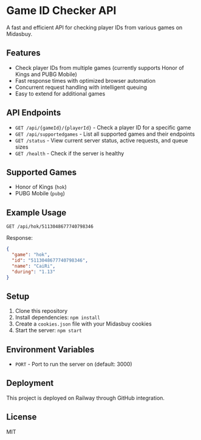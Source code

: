 # Game ID Checker API

A fast and efficient API for checking player IDs from various games on Midasbuy.

## Features

- Check player IDs from multiple games (currently supports Honor of Kings and PUBG Mobile)
- Fast response times with optimized browser automation
- Concurrent request handling with intelligent queuing
- Easy to extend for additional games

## API Endpoints

- `GET /api/{gameId}/{playerId}` - Check a player ID for a specific game
- `GET /api/supportedgames` - List all supported games and their endpoints
- `GET /status` - View current server status, active requests, and queue sizes
- `GET /health` - Check if the server is healthy

## Supported Games

- Honor of Kings (`hok`)
- PUBG Mobile (`pubg`)

## Example Usage

```
GET /api/hok/5113048677740798346
```

Response:
```json
{
  "game": "hok",
  "id": "5113048677740798346",
  "name": "CaiRi",
  "during": "1.13"
}
```

## Setup

1. Clone this repository
2. Install dependencies: `npm install`
3. Create a `cookies.json` file with your Midasbuy cookies
4. Start the server: `npm start`

## Environment Variables

- `PORT` - Port to run the server on (default: 3000)

## Deployment

This project is deployed on Railway through GitHub integration.

## License

MIT 